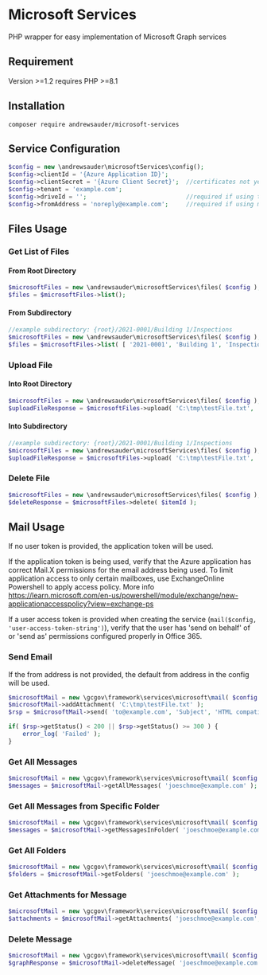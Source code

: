 # Microsoft Services

PHP wrapper for easy implementation of Microsoft Graph services

## Requirement
Version >=1.2 requires PHP >=8.1

## Installation

`composer require andrewsauder/microsoft-services`

## Service Configuration

```php
$config = new \andrewsauder\microsoftServices\config();
$config->clientId = '{Azure Application ID}';
$config->clientSecret = '{Azure Client Secret}';  //certificates not yet supported
$config->tenant = 'example.com';
$config->driveId = '';                            //required if using the files service - cay be found using Graph explorer
$config->fromAddress = 'noreply@example.com';     //required if using mail service - this is just a default
```

## Files Usage

### Get List of Files

#### From Root Directory

```php
$microsoftFiles = new \andrewsauder\microsoftServices\files( $config );
$files = $microsoftFiles->list();
```

#### From Subdirectory

```php
//example subdirectory: {root}/2021-0001/Building 1/Inspections
$microsoftFiles = new \andrewsauder\microsoftServices\files( $config );
$files = $microsoftFiles->list( [ '2021-0001', 'Building 1', 'Inspections' ] );
```

### Upload File

#### Into Root Directory

```php
$microsoftFiles = new \andrewsauder\microsoftServices\files( $config );
$uploadFileResponse = $microsoftFiles->upload( 'C:\tmp\testFile.txt', 'testFile.txt' );
```

#### Into Subdirectory

```php
//example subdirectory: {root}/2021-0001/Building 1/Inspections
$microsoftFiles = new \andrewsauder\microsoftServices\files( $config );
$uploadFileResponse = $microsoftFiles->upload( 'C:\tmp\testFile.txt', 'testFile.txt', [ '2021-0001', 'Building 1', 'Inspections' ] );
```

### Delete File

```php
$microsoftFiles = new \andrewsauder\microsoftServices\files( $config );
$deleteResponse = $microsoftFiles->delete( $itemId );
```

## Mail Usage
If no user token is provided, the application token will be used.

If the application token is being used, verify that the Azure application has correct Mail.X permissions for the email 
address being used. To limit application access to only certain mailboxes, use ExchangeOnline Powershell to apply access
policy. More info https://learn.microsoft.com/en-us/powershell/module/exchange/new-applicationaccesspolicy?view=exchange-ps

If a user access token is provided when creating the service (`mail($config, 'user-access-token-string')`), verify that 
the user has 'send on behalf' of or 'send as' permissions configured properly in Office 365. 


### Send Email

If the from address is not provided, the default from address in the config will be used.

```php
$microsoftMail = new \gcgov\framework\services\microsoft\mail( $config );
$microsoftMail->addAttachment( 'C:\tmp\testFile.txt' );
$rsp = $microsoftMail->send( 'to@example.com', 'Subject', 'HTML compatible message', 'from@example.com' );

if( $rsp->getStatus() < 200 || $rsp->getStatus() >= 300 ) {
    error_log( 'Failed' );
}
```


### Get All Messages
```php
$microsoftMail = new \gcgov\framework\services\microsoft\mail( $config );
$messages = $microsoftMail->getAllMessages( 'joeschmoe@example.com' );
```

### Get All Messages from Specific Folder
```php
$microsoftMail = new \gcgov\framework\services\microsoft\mail( $config );
$messages = $microsoftMail->getMessagesInFolder( 'joeschmoe@example.com', 'mail-folder-id' );
```


### Get All Folders
```php
$microsoftMail = new \gcgov\framework\services\microsoft\mail( $config );
$folders = $microsoftMail->getFolders( 'joeschmoe@example.com' );
```


### Get Attachments for Message
```php
$microsoftMail = new \gcgov\framework\services\microsoft\mail( $config );
$attachments = $microsoftMail->getAttachments( 'joeschmoe@example.com', 'message-id' );
```


### Delete Message
```php
$microsoftMail = new \gcgov\framework\services\microsoft\mail( $config );
$graphResponse = $microsoftMail->deleteMessage( 'joeschmoe@example.com', 'message-id' );
```